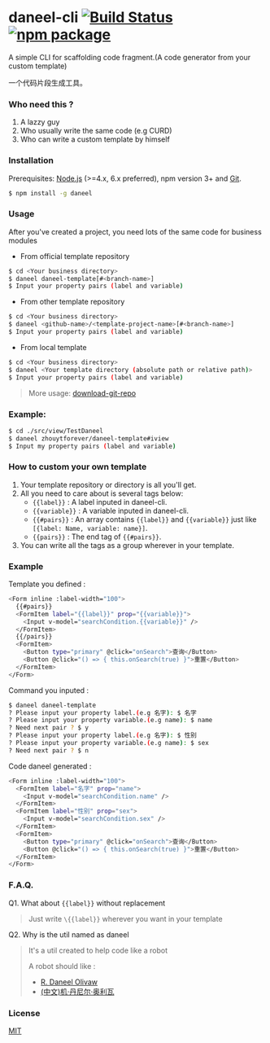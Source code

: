 # daneel-cli [![Build Status](https://img.shields.io/circleci/project/vuejs/vue-cli/master.svg)](https://circleci.com/gh/vuejs/vue-cli) [![npm package](https://img.shields.io/npm/v/vue-cli.svg)](https://www.npmjs.com/package/vue-cli)

A simple CLI for scaffolding code fragment.(A code generator from your custom template)

一个代码片段生成工具。

### Who need this ?
1. A lazzy guy
2. Who usually write the same code (e.g CURD)
3. Who can write a custom template by himself

### Installation
Prerequisites: [Node.js](https://nodejs.org/en/) (>=4.x, 6.x preferred), npm version 3+ and [Git](https://git-scm.com/).

``` bash
$ npm install -g daneel
```

### Usage

After you've created a project, you need lots of the same code for business modules
- From official template repository
``` bash
$ cd <Your business directory>
$ daneel daneel-template[#<branch-name>]
$ Input your property pairs (label and variable)
```

- From other template repository
``` bash
$ cd <Your business directory>
$ daneel <github-name>/<template-project-name>[#<branch-name>]
$ Input your property pairs (label and variable)
```

- From local template
``` bash
$ cd <Your business directory>
$ daneel <Your template directory (absolute path or relative path)>
$ Input your property pairs (label and variable)
```
>More usage: [download-git-repo](https://github.com/flipxfx/download-git-repo)

### Example:

``` bash
$ cd ./src/view/TestDaneel
$ daneel zhouytforever/daneel-template#iview
$ Input my property pairs (label and variable)
```
### How to custom your own template

1. Your template repository or directory is all you'll get.
2. All you need to care about is several tags below:
    - `{{label}}` : A label inputed in daneel-cli.
    - `{{variable}}` : A variable inputed in daneel-cli.
    - `{{#pairs}}` : An array contains `{{label}}` and `{{variable}}` just like `[{label: Name, variable: name}]`.
    - `{{pairs}}` : The end tag of `{{#pairs}}`.
3. You can write all the tags as a group wherever in your template.

### Example

Template you defined :
```bash
<Form inline :label-width="100">
  {{#pairs}}
  <FormItem label="{{label}}" prop="{{variable}}">
    <Input v-model="searchCondition.{{variable}}" />
  </FormItem>
  {{/pairs}}
  <FormItem>
    <Button type="primary" @click="onSearch">查询</Button>
    <Button @click="() => { this.onSearch(true) }">重置</Button>
  </FormItem>
</Form>
```

Command you inputed :
```bash
$ daneel daneel-template
? Please input your property label.(e.g 名字): $ 名字
? Please input your property variable.(e.g name): $ name
? Need next pair ? $ y
? Please input your property label.(e.g 名字): $ 性别
? Please input your property variable.(e.g name): $ sex
? Need next pair ? $ n
```

Code daneel generated :
```bash
<Form inline :label-width="100">
  <FormItem label="名字" prop="name">
    <Input v-model="searchCondition.name" />
  </FormItem>
  <FormItem label="性别" prop="sex">
    <Input v-model="searchCondition.sex" />
  </FormItem>
  <FormItem>
    <Button type="primary" @click="onSearch">查询</Button>
    <Button @click="() => { this.onSearch(true) }">重置</Button>
  </FormItem>
</Form>
```
### F.A.Q.
Q1. What about `{{label}}` without replacement
> Just write `\{{label}}` wherever you want in your template

Q2. Why is the util named as daneel
> It's a util created to help code like a robot
>
> A robot should like :
> - [R. Daneel Olivaw](https://en.wikipedia.org/wiki/R._Daneel_Olivaw)
> - [(中文)机·丹尼尔·奥利瓦](https://baike.baidu.com/item/%E6%9C%BA%C2%B7%E4%B8%B9%E5%B0%BC%E5%B0%94%C2%B7%E5%A5%A5%E5%88%A9%E7%93%A6/6871736?fr=aladdin)

### License

[MIT](http://opensource.org/licenses/MIT)
